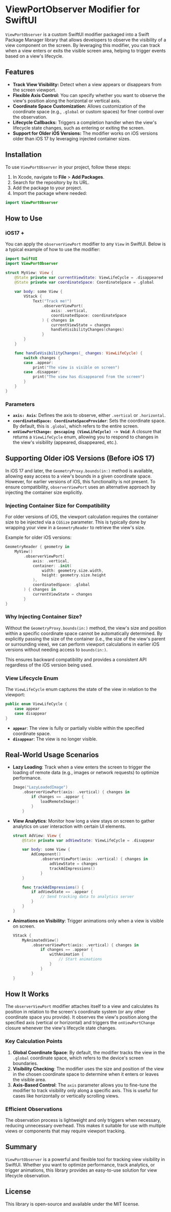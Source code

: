 # ViewPortObserver Modifier for SwiftUI

`ViewPortObserver` is a custom SwiftUI modifier packaged into a Swift Package Manager library that allows developers to observe the visibility of a view component on the screen. By leveraging this modifier, you can track when a view enters or exits the visible screen area, helping to trigger events based on a view's lifecycle.

## Features

- **Track View Visibility:** Detect when a view appears or disappears from the screen viewport.
- **Flexible Axis Control:** You can specify whether you want to observe the view's position along the horizontal or vertical axis.
- **Coordinate Space Customization:** Allows customization of the coordinate space (e.g., `.global` or custom spaces) for finer control over the observation.
- **Lifecycle Callbacks:** Triggers a completion handler when the view's lifecycle state changes, such as entering or exiting the screen.
- **Support for Older iOS Versions:** The modifier works on iOS versions older than iOS 17 by leveraging injected container sizes.

## Installation

To use `ViewPortObserver` in your project, follow these steps:

1. In Xcode, navigate to **File** > **Add Packages**.
2. Search for the repository by its URL.
3. Add the package to your project.
4. Import the package where needed:

```swift
import ViewPortObserver
```

## How to Use

### iOS17 +

You can apply the `observerViewPort` modifier to any `View` in SwiftUI. Below is a typical example of how to use the modifier:

```swift
import SwiftUI
import ViewPortObserver

struct MyView: View {
    @State private var currentViewState: ViewLifeCycle = .disappeared
    @State private var coordinateSpace: CoordinateSpace = .global
    
    var body: some View {
        VStack {
            Text("Track me!")
                .observerViewPort(
                    axis: .vertical, 
                    coordinatedSpace: coordinateSpace
                ) { changes in
                    currentViewState = changes
                    handleVisibilityChanges(changes)
                }
        }
    }

    func handleVisibilityChanges(_ changes: ViewLifeCycle) {
        switch changes {
        case .appear:
            print("The view is visible on screen")
        case .disappear:
            print("The view has disappeared from the screen")
        }
    }
}
```

### Parameters

- **`axis: Axis`**: Defines the axis to observe, either `.vertical` or `.horizontal`.
- **`coordinatedSpace: CoordinateSpaceProvider`**: Sets the coordinate space. By default, this is `.global`, which refers to the entire screen.
- **`onViewPortChange: @escaping (ViewLifeCycle) -> Void`**: A closure that returns a `ViewLifeCycle` enum, allowing you to respond to changes in the view's visibility (appeared, disappeared, etc.).

## Supporting Older iOS Versions (Before iOS 17)

In iOS 17 and later, the `GeometryProxy.bounds(in:)` method is available, allowing easy access to a view's bounds in a given coordinate space. However, for earlier versions of iOS, this functionality is not present. To ensure compatibility, `observerViewPort` uses an alternative approach by injecting the container size explicitly.

### Injecting Container Size for Compatibility

For older versions of iOS, the viewport calculation requires the container size to be injected via a `CGSize` parameter. This is typically done by wrapping your view in a `GeometryReader` to retrieve the view's size.

Example for older iOS versions:

```swift
GeometryReader { geometry in
    MyView()
        .observerViewPort(
            axis: .vertical,
            container: .init(
                width: geometry.size.width, 
                height: geometry.size.height
            ),
            coordinatedSpace: .global
        ) { changes in
            currentViewState = changes
        }
}
```

### Why Injecting Container Size?

Without the `GeometryProxy.bounds(in:)` method, the view's size and position within a specific coordinate space cannot be automatically determined. By explicitly passing the size of the container (i.e., the size of the view's parent or surrounding view), we can perform viewport calculations in earlier iOS versions without needing access to `bounds(in:)`.

This ensures backward compatibility and provides a consistent API regardless of the iOS version being used.

### View Lifecycle Enum

The `ViewLifeCycle` enum captures the state of the view in relation to the viewport:

```swift
public enum ViewLifeCycle {
    case appear
    case disappear
}
```

- **`appear`**: The view is fully or partially visible within the specified coordinate space.
- **`disappear`**: The view is no longer visible.

## Real-World Usage Scenarios

- **Lazy Loading**: Track when a view enters the screen to trigger the loading of remote data (e.g., images or network requests) to optimize performance.
  
  ```swift
  Image("LazyLoadedImage")
      .observerViewPort(axis: .vertical) { changes in
          if changes == .appear {
              loadRemoteImage()
          }
      }
  ```

- **View Analytics**: Monitor how long a view stays on screen to gather analytics on user interaction with certain UI elements.
  
  ```swift
  struct AdView: View {
      @State private var adViewState: ViewLifeCycle = .disappear

      var body: some View {
          AdComponent()
              .observerViewPort(axis: .vertical) { changes in
                  adViewState = changes
                  trackAdImpressions()
              }
      }

      func trackAdImpressions() {
          if adViewState == .appear {
              // Send tracking data to analytics server
          }
      }
  }
  ```

- **Animations on Visibility**: Trigger animations only when a view is visible on screen.
  
  ```swift
  VStack {
      MyAnimatedView()
          .observerViewPort(axis: .vertical) { changes in
              if changes == .appear {
                  withAnimation {
                      // Start animations
                  }
              }
          }
  }
  ```

## How It Works

The `observerViewPort` modifier attaches itself to a view and calculates its position in relation to the screen's coordinate system (or any other coordinate space you provide). It observes the view's position along the specified axis (vertical or horizontal) and triggers the `onViewPortChange` closure whenever the view's lifecycle state changes.

### Key Calculation Points

1. **Global Coordinate Space**: By default, the modifier tracks the view in the `.global` coordinate space, which refers to the device's screen boundaries.
2. **Visibility Checking**: The modifier uses the size and position of the view in the chosen coordinate space to determine when it enters or leaves the visible area.
3. **Axis-Based Control**: The `axis` parameter allows you to fine-tune the modifier to track visibility only along a specific axis. This is useful for cases like horizontally or vertically scrolling views.

### Efficient Observations

The observation process is lightweight and only triggers when necessary, reducing unnecessary overhead. This makes it suitable for use with multiple views or components that may require viewport tracking.

## Summary

`ViewPortObserver` is a powerful and flexible tool for tracking view visibility in SwiftUI. Whether you want to optimize performance, track analytics, or trigger animations, this library provides an easy-to-use solution for view lifecycle observation.

## License

This library is open-source and available under the MIT license.
